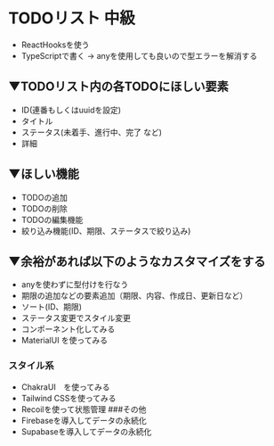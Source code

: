 # TODOリスト 中級
- ReactHooksを使う
- TypeScriptで書く → anyを使用しても良いので型エラーを解消する

## ▼TODOリスト内の各TODOにほしい要素
- ID(連番もしくはuuidを設定)
- タイトル
- ステータス(未着手、進行中、完了 など)
- 詳細

## ▼ほしい機能
- TODOの追加
- TODOの削除
- TODOの編集機能
- 絞り込み機能(ID、期限、ステータスで絞り込み)

## ▼余裕があれば以下のようなカスタマイズをする
- anyを使わずに型付けを行なう
- 期限の追加などの要素追加（期限、内容、作成日、更新日など）
- ソート(ID、期限)
- ステータス変更でスタイル変更
- コンポーネント化してみる
- MaterialUI を使ってみる
### スタイル系　
- ChakraUI　を使ってみる
- Tailwind CSSを使ってみる
- Recoilを使って状態管理
###その他
- Firebaseを導入してデータの永続化
- Supabaseを導入してデータの永続化

